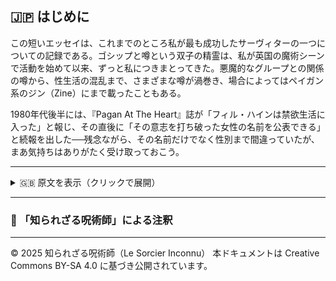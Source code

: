 ## 🇯🇵 はじめに

この短いエッセイは、これまでのところ私が最も成功したサーヴィターの一つについての記録である。ゴシップと噂という双子の精霊は、私が英国の魔術シーンで活動を始めて以来、ずっと私につきまとってきた。悪魔的なグループとの関係の噂から、性生活の混乱まで、さまざまな噂が渦巻き、場合によってはペイガン系のジン（Zine）にまで載ったこともある。

1980年代後半には、『Pagan At The Heart』誌が「フィル・ハインは禁欲生活に入った」と報じ、その直後に「その意志を打ち破った女性の名前を公表できる」と続報を出した──残念ながら、その名前だけでなく性別まで間違っていたが、まあ気持ちはありがたく受け取っておこう。

---

<details>
<summary>🇬🇧 原文を表示（クリックで展開）</summary>

```markdown
### Introduction

This short essay is an account of one of my most successful servitors to date. The twin spirits of gossip and rumour have followed me about ever since I started doing things on the UK magical scene. Rumours ranging from allegations of affiliation to dark satanic groups to upheavals in my sex-life have whirled around and in some instances, ended up in the pages of pagan 'zines.

Back in the late 80's, Pagan At The Heart magazine announced to their readers that I had become celibate, and followed this up with the announcement that they could name the lady who overcame my will - unfortunately, they got not only the name but also the gender of the person concerned wrong, but I suppose it's the thought that counts!
```

</details>

---

### 🐌 「知られざる呪術師」による注釈


---

© 2025 知られざる呪術師（Le Sorcier Inconnu）
本ドキュメントは Creative Commons BY-SA 4.0 に基づき公開されています。
